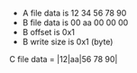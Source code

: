* A file data is 12 34 56 78 90
* B file data is 00 aa 00 00 00
* B offset is 0x1
* B write size is 0x1 (byte)

C file data = |12|aa|56 78 90|
